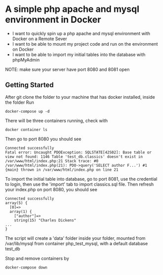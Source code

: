 # A simple php apache and mysql environment in Docker

 * I want to quickly spin up a php apache and mysql environment with Docker on a Remote Sever
 * I want to be able to mount my project code and run on the environment on Docker
 * I want to be able to import my initial tables into the database with phpMyAdmin
 
 NOTE: make sure your server have port 8080 and 8081 open

## Getting Started
After git clone the folder to your machine that has docker installed, inside the folder Run 	
```shell
docker-compose up -d
```

There will be three containers running, check with 
```
docker container ls
```

Then go to port 8080 you should see
```
Connected successfully
Fatal error: Uncaught PDOException: SQLSTATE[42S02]: Base table or view not found: 1146 Table 'test_db.classics' doesn't exist in /var/www/html/index.php:21 Stack trace: #0 /var/www/html/index.php(21): PDO->query('SELECT author F...') #1 {main} thrown in /var/www/html/index.php on line 21
```

To import the initial table into database, go to port 8081, use the credential to login, then use the 'import' tab to import classics.sql file. Then refresh your index.php on port 8080, you should see
```
Connected successfully
array(5) {
  [0]=>
  array(1) {
    ["author"]=>
    string(15) "Charles Dickens"
...
}
```


The script will create a 'data' folder inside your folder, mounted from /var/lib/mysql from container php_test_mysql, with a default database test_db

Stop and remove containers by 
```
docker-compose down
```
